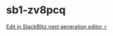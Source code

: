 # sb1-zv8pcq

[Edit in StackBlitz next generation editor ⚡️](https://stackblitz.com/~/github.com/mauroalejandrojm/sb1-zv8pcq)
